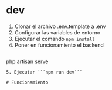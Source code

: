 # dev
1. Clonar el archivo .env.template a .env
2. Configurar las variables de entorno
3. Ejecutar el comando ```npm install```
4. Poner en funcionamiento el backend
   ```
php artisan serve
   ```
5. Ejecutar ```npm run dev```

# Funcionamiento


